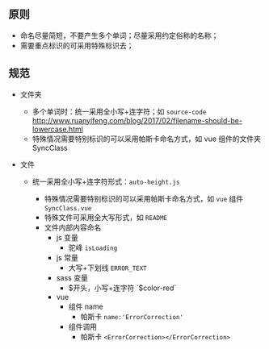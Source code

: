 ## 原则

- 命名尽量简短，不要产生多个单词；尽量采用约定俗称的名称；
- 需要重点标识的可采用特殊标识去；

## 规范

- 文件夹

  - 多个单词时：统一采用全小写+连字符；如 `source-code`
    http://www.ruanyifeng.com/blog/2017/02/filename-should-be-lowercase.html
  - 特殊情况需要特别标识的可以采用帕斯卡命名方式，如 vue 组件的文件夹 SyncClass

- 文件

  - 统一采用全小写+连字符形式：`auto-height.js`

    - 特殊情况需要特别标识的可以采用帕斯卡命名方式，如 `vue` 组件 `SyncClass.vue`
    - 特殊文件可采用全大写形式，如 `README`
    - 文件内部内容命名
      - js 变量
        - 驼峰 `isLoading`
      - js 常量
        - 大写+下划线 `ERROR_TEXT`
      - sass 变量
        - $开头，小写+连字符 `$color-red`
      - vue
        - 组件 name
          - 帕斯卡 `name:'ErrorCorrection'`
        - 组件调用
          - 帕斯卡 `<ErrorCorrection></ErrorCorrection>`

